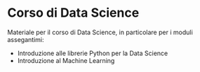 # Corso di Data Science
Materiale per il corso di Data Science, in particolare per i moduli assegantimi:

* Introduzione alle librerie Python per la Data Science
* Introduzione al Machine Learning
